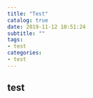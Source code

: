 ```yaml
---
title: "Test"
catalog: true
date: 2019-11-12 10:51:24
subtitle: ""
tags:
- test
categories:
- test
---
```

## test